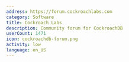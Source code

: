 ```yaml
---
address: https://forum.cockroachlabs.com
category: Software
title: Cockroach Labs
description: Community forum for CockroachDB
userCount: 1471
icon: cockroachdb-forum.png
activity: low
language: en_US
---
```


